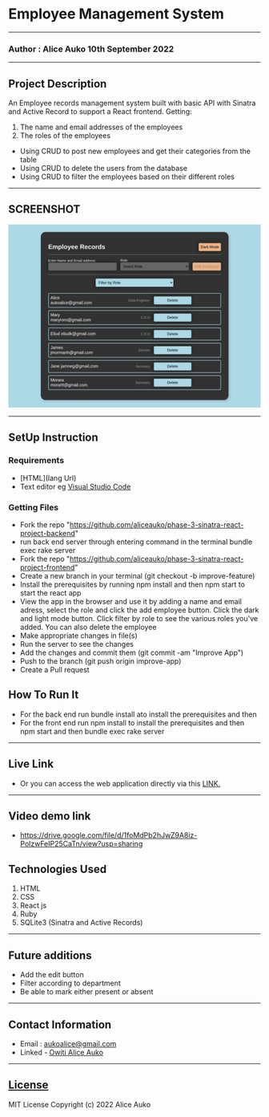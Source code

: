 # Employee Management System
*****
### Author : Alice Auko 10th September 2022
****
## Project Description
An Employee records management system built with  basic API with Sinatra and Active Record to support a React
frontend.
Getting:
1. The name and email addresses of the employees
2. The roles of the employees

* Using CRUD to post new employees and get their categories from the table 
* Using CRUD to delete the users from the database 
* Using CRUD to filter the employees based on their different roles 


******

## SCREENSHOT
  ![image](./src/Images/localhost_3000_%20(4).png)


********
## SetUp Instruction
### Requirements
* [HTML](lang Url)
* Text editor eg [Visual Studio Code](https://code.visualstudio.com/download)



### Getting Files
- Fork the repo "https://github.com/aliceauko/phase-3-sinatra-react-project-backend"
- run back end server through entering command in the terminal bundle exec rake server
- Fork the repo "https://github.com/aliceauko/phase-3-sinatra-react-project-frontend"
- Create a new branch in your terminal (git checkout -b improve-feature)
- Install the prerequisites by running npm install and then npm start to start the react app
- View the app in the browser and use it by adding a name and email adress, select the role and click the add  employee button. Click the dark and light mode button. Click filter by role to see the various roles you've added. You can also delete the employee
- Make appropriate changes in file(s)
- Run the server to see the changes
- Add the changes and commit them (git commit -am "Improve App")
- Push to the branch (git push origin improve-app)
- Create a Pull request

## How To Run It
 * For the back end run bundle install ato install the prerequisites and then 
 * For the front end run npm install to install the prerequisites and then npm start and then bundle exec rake server
 *****
## Live Link
 * Or you can access the web application directly via this [LINK.](https://phase-3-sinatra-react-project-frontend.vercel.app/)
*****
## Video demo link
 * https://drive.google.com/file/d/1foMdPb2hJwZ9A8iz-PolzwFeIP25CaTn/view?usp=sharing

## Technologies Used
1. HTML
2. CSS
3. React js
4. Ruby
5. SQLite3 (Sinatra and Active Records)

*****

## Future additions
* Add the edit button
* Filter according to department
* Be able to mark either present or absent
*****

## Contact Information
* Email : aukoalice@gmail.com
* Linked - [Owiti Alice Auko](https://www.linkedin.com/in/owiti-alice-auko-580b2818a)
*****
## [License](LICENSE)
MIT License
Copyright (c) 2022 Alice Auko
